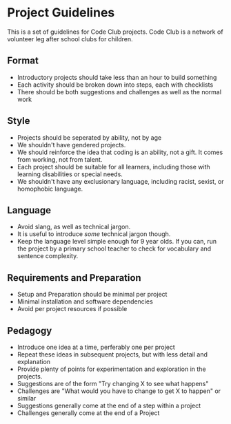 # Project Guidelines

This is a set of guidelines for Code Club projects. Code Club is a network of volunteer leg after school clubs for children.

## Format

- Introductory projects should take less than an hour to build something
- Each activity should be broken down into steps, each with checklists
- There should be both suggestions and challenges as well as the normal work

## Style

- Projects should be seperated by ability, not by age
- We shouldn't have gendered projects.
- We should reinforce the idea that coding is an ability, not a gift. It comes from working, not from talent.
- Each project should be suitable for all learners, including those with learning disabilities or special needs.
- We shouldn't have any exclusionary language, including racist, sexist, or homophobic language. 

## Language

- Avoid slang, as well as technical jargon.
- It is useful to introduce *some* technical jargon though.
- Keep the language level simple enough for 9 year olds. If you can, run the project by a primary school teacher to check for vocabulary and sentence complexity.

## Requirements and Preparation

- Setup and Preparation should be minimal per project
- Minimal installation and software dependencies
- Avoid per project resources if possible

## Pedagogy

- Introduce one idea at a time, perferably one per project
- Repeat these ideas in subsequent projects, but with less detail and explanation
- Provide plenty of points for experimentation and exploration in the projects.
- Suggestions are of the form "Try changing X to see what happens"
- Challenges are "What would you have to change to get X to happen" or similar
- Suggestions generally come at the end of a step within a project
- Challenges generally come at the end of a Project


